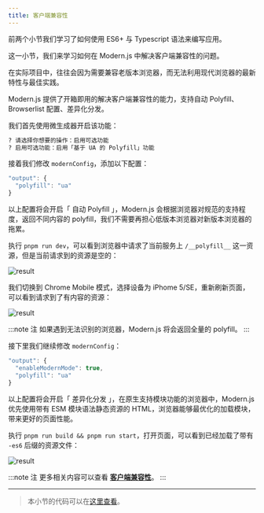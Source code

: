 ```yaml
---
title: 客户端兼容性
---
```


前两个小节我们学习了如何使用 ES6+ 与 Typescript 语法来编写应用。

这一小节，我们来学习如何在 Modern.js 中解决客户端兼容性的问题。

在实际项目中，往往会因为需要兼容老版本浏览器，而无法利用现代浏览器的最新特性与最佳实践。

Modern.js 提供了开箱即用的解决客户端兼容性的能力，支持自动 Polyfill、Browserlist 配置、差异化分发。

我们首先使用微生成器开启该功能：

```bash
? 请选择你想要的操作：启用可选功能
? 启用可选功能：启用「基于 UA 的 Polyfill」功能
```

接着我们修改 `modernConfig`，添加以下配置：

```javascript
"output": {
  "polyfill": "ua"
}
```

以上配置将会开启「 自动 Polyfill 」，Modern.js 会根据浏览器对规范的支持程度，返回不同内容的 polyfill，我们不需要再担心低版本浏览器对新版本浏览器的拖累。

执行 `pnpm run dev`，可以看到浏览器中请求了当前服务上 `/__polyfill__` 这一资源，但是当前请求到的资源是空的：

![result](https://lf3-static.bytednsdoc.com/obj/eden-cn/aphqeh7uhohpquloj/modern-js/docs/result1.png)

我们切换到 Chrome Mobile 模式，选择设备为 iPhome 5/SE，重新刷新页面，可以看到请求到了有内容的资源：

![result](https://lf3-static.bytednsdoc.com/obj/eden-cn/aphqeh7uhohpquloj/modern-js/docs/result2.png)

:::note 注
如果遇到无法识别的浏览器，Modern.js 将会返回全量的 polyfill。
:::

接下里我们继续修改 `modernConfig`：

```javascript
"output": {
  "enableModernMode": true,
  "polyfill": "ua"
}
```

以上配置将会开启「 差异化分发 」，在原生支持模块功能的浏览器中，Modern.js 优先使用带有 ESM 模块语法静态资源的 HTML，浏览器能够最优化的加载模块，带来更好的页面性能。

执行 `pnpm run build && pnpm run start`，打开页面，可以看到已经加载了带有 `-es6` 后缀的资源文件：

![result](https://lf3-static.bytednsdoc.com/obj/eden-cn/aphqeh7uhohpquloj/modern-js/docs/result3.png)

:::note 注
更多相关内容可以查看 [**客户端兼容性**](/docs/guides/usages/basic-configuration/compatibility)。
:::

---

> 本小节的代码可以在[这里查看](https://github.com/modern-js-dev/modern-js-examples/tree/main/tutorials/c04/hello-modern-3)。
